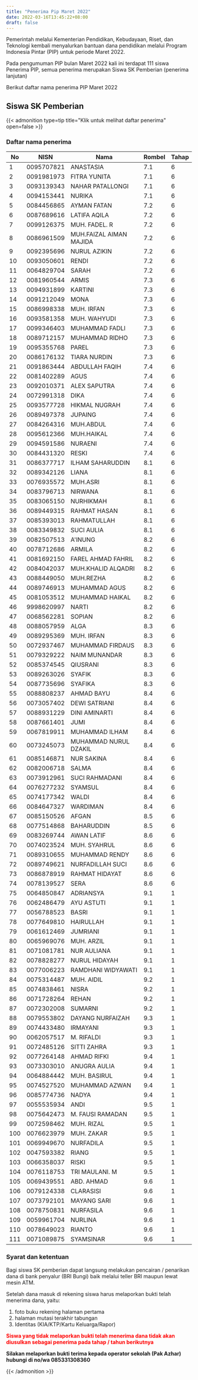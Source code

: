 ```yaml
---
title: "Penerima Pip Maret 2022"
date: 2022-03-16T13:45:22+08:00
draft: false
---
```


Pemerintah melalui Kementerian Pendidikan, Kebudayaan, Riset, dan Teknologi kembali menyalurkan bantuan dana pendidikan melalui Program Indonesia Pintar (PIP) untuk periode Maret 2022.

Pada pengumuman PIP bulan Maret 2022 kali ini terdapat 111 siswa Penerima PIP, semua penerima merupakan Siswa SK Pemberian (penerima lanjutan)

Berikut daftar nama penerima PIP Maret 2022

## Siswa SK Pemberian

{{< admonition type=tip title="Klik untuk melihat daftar penerima" open=false >}}

  ### Daftar nama penerima

| No  | NISN       | Nama                    | Rombel | Tahap |
| --- | ---------- | ----------------------- | ------ | ----- |
| 1   | 0095707821 | ANASTASIA               | 7.1    | 6     |
| 2   | 0091981973 | FITRA YUNITA            | 7.1    | 6     |
| 3   | 0093139343 | NAHAR PATALLONGI        | 7.1    | 6     |
| 4   | 0094153441 | NURIKA                  | 7.1    | 6     |
| 5   | 0084456865 | AYMAN FATAN             | 7.2    | 6     |
| 6   | 0087689616 | LATIFA AQILA            | 7.2    | 6     |
| 7   | 0099126375 | MUH. FADEL. R           | 7.2    | 6     |
| 8   | 0086961509 | MUH.FAIZAL AIMAN MAJIDA | 7.2    | 6     |
| 9   | 0092395696 | NURUL AZIKIN            | 7.2    | 6     |
| 10  | 0093050601 | RENDI                   | 7.2    | 6     |
| 11  | 0064829704 | SARAH                   | 7.2    | 6     |
| 12  | 0081960544 | ARMIS                   | 7.3    | 6     |
| 13  | 0094931899 | KARTINI                 | 7.3    | 6     |
| 14  | 0091212049 | MONA                    | 7.3    | 6     |
| 15  | 0086998338 | MUH. IRFAN              | 7.3    | 6     |
| 16  | 0093581358 | MUH. WAHYUDI            | 7.3    | 6     |
| 17  | 0099346403 | MUHAMMAD FADLI          | 7.3    | 6     |
| 18  | 0089712157 | MUHAMMAD RIDHO          | 7.3    | 6     |
| 19  | 0095355768 | PAREL                   | 7.3    | 6     |
| 20  | 0086176132 | TIARA NURDIN            | 7.3    | 6     |
| 21  | 0091863444 | ABDULLAH FAQIH          | 7.4    | 6     |
| 22  | 0081402289 | AGUS                    | 7.4    | 6     |
| 23  | 0092010371 | ALEX SAPUTRA            | 7.4    | 6     |
| 24  | 0072991318 | DIKA                    | 7.4    | 6     |
| 25  | 0093577728 | HIKMAL NUGRAH           | 7.4    | 6     |
| 26  | 0089497378 | JUPAING                 | 7.4    | 6     |
| 27  | 0084264316 | MUH.ABDUL               | 7.4    | 6     |
| 28  | 0095612366 | MUH.HAIKAL              | 7.4    | 6     |
| 29  | 0094591586 | NURAENI                 | 7.4    | 6     |
| 30  | 0084431320 | RESKI                   | 7.4    | 6     |
| 31  | 0086377717 | ILHAM SAHARUDDIN        | 8.1    | 6     |
| 32  | 0089342126 | LIANA                   | 8.1    | 6     |
| 33  | 0076935572 | MUH.ASRI                | 8.1    | 6     |
| 34  | 0083796713 | NIRWANA                 | 8.1    | 6     |
| 35  | 0083065150 | NURHIKMAH               | 8.1    | 6     |
| 36  | 0089449315 | RAHMAT HASAN            | 8.1    | 6     |
| 37  | 0085393013 | RAHMATULLAH             | 8.1    | 6     |
| 38  | 0083349832 | SUCI AULIA              | 8.1    | 6     |
| 39  | 0082507513 | A'INUNG                 | 8.2    | 6     |
| 40  | 0078712686 | ARMILA                  | 8.2    | 6     |
| 41  | 0081692150 | FAREL AHMAD FAHRIL      | 8.2    | 6     |
| 42  | 0084042037 | MUH.KHALID ALQADRI      | 8.2    | 6     |
| 43  | 0088449050 | MUH.REZHA               | 8.2    | 6     |
| 44  | 0089746913 | MUHAMMAD AGUS           | 8.2    | 6     |
| 45  | 0081053512 | MUHAMMAD HAIKAL         | 8.2    | 6     |
| 46  | 9998620997 | NARTI                   | 8.2    | 6     |
| 47  | 0068562281 | SOPIAN                  | 8.2    | 6     |
| 48  | 0088057959 | ALGA                    | 8.3    | 6     |
| 49  | 0089295369 | MUH. IRFAN              | 8.3    | 6     |
| 50  | 0072937467 | MUHAMMAD FIRDAUS        | 8.3    | 6     |
| 51  | 0079329222 | NAIM MUNANDAR           | 8.3    | 6     |
| 52  | 0085374545 | QIUSRANI                | 8.3    | 6     |
| 53  | 0089263026 | SYAFIK                  | 8.3    | 6     |
| 54  | 0087735696 | SYAFIKA                 | 8.3    | 6     |
| 55  | 0088808237 | AHMAD BAYU              | 8.4    | 6     |
| 56  | 0073057402 | DEWI SATRIANI           | 8.4    | 6     |
| 57  | 0088931229 | DINI AMINARTI           | 8.4    | 6     |
| 58  | 0087661401 | JUMI                    | 8.4    | 6     |
| 59  | 0067819911 | MUHAMMAD ILHAM          | 8.4    | 6     |
| 60  | 0073245073 | MUHAMMAD NURUL DZAKIL   | 8.4    | 6     |
| 61  | 0085146871 | NUR SAKINA              | 8.4    | 6     |
| 62  | 0082006718 | SALMA                   | 8.4    | 6     |
| 63  | 0073912961 | SUCI RAHMADANI          | 8.4    | 6     |
| 64  | 0076277232 | SYAMSUL                 | 8.4    | 6     |
| 65  | 0074177342 | WALDI                   | 8.4    | 6     |
| 66  | 0084647327 | WARDIMAN                | 8.4    | 6     |
| 67  | 0085150526 | AFGAN                   | 8.5    | 6     |
| 68  | 0077514868 | BAHARUDDIN              | 8.5    | 6     |
| 69  | 0083269744 | AWAN LATIF              | 8.6    | 6     |
| 70  | 0074023524 | MUH. SYAHRUL            | 8.6    | 6     |
| 71  | 0089310655 | MUHAMMAD RENDY          | 8.6    | 6     |
| 72  | 0089749621 | NURFADILLAH SUCI        | 8.6    | 6     |
| 73  | 0086878919 | RAHMAT HIDAYAT          | 8.6    | 6     |
| 74  | 0078139527 | SERA                    | 8.6    | 6     |
| 75  | 0064850847 | ADRIANSYA               | 9.1    | 1     |
| 76  | 0062486479 | AYU ASTUTI              | 9.1    | 1     |
| 77  | 0056788523 | BASRI                   | 9.1    | 1     |
| 78  | 0077649810 | HAIRULLAH               | 9.1    | 1     |
| 79  | 0061612469 | JUMRIANI                | 9.1    | 1     |
| 80  | 0065969076 | MUH. ARZIL              | 9.1    | 1     |
| 81  | 0071081781 | NUR AULIANA             | 9.1    | 1     |
| 82  | 0078828277 | NURUL HIDAYAH           | 9.1    | 1     |
| 83  | 0077006223 | RAMDHANI WIDYAWATI      | 9.1    | 1     |
| 84  | 0075314487 | MUH. AIDIL              | 9.2    | 1     |
| 85  | 0074838461 | NISRA                   | 9.2    | 1     |
| 86  | 0071728264 | REHAN                   | 9.2    | 1     |
| 87  | 0072302008 | SUMARNI                 | 9.2    | 1     |
| 88  | 0079553802 | DAYANG NURFAIZAH        | 9.3    | 1     |
| 89  | 0074433480 | IRMAYANI                | 9.3    | 1     |
| 90  | 0062057517 | M. RIFALDI              | 9.3    | 1     |
| 91  | 0072485126 | SITTI ZAHRA             | 9.3    | 1     |
| 92  | 0077264148 | AHMAD RIFKI             | 9.4    | 1     |
| 93  | 0073303010 | ANUGRA AULIA            | 9.4    | 1     |
| 94  | 0064884442 | MUH. BASIRUL            | 9.4    | 1     |
| 95  | 0074527520 | MUHAMMAD AZWAN          | 9.4    | 1     |
| 96  | 0085774736 | NADYA                   | 9.4    | 1     |
| 97  | 0055535934 | ANDI                    | 9.5    | 1     |
| 98  | 0075642473 | M. FAUSI RAMADAN        | 9.5    | 1     |
| 99  | 0072598462 | MUH. RIZAL              | 9.5    | 1     |
| 100 | 0076623979 | MUH. ZAKAR              | 9.5    | 1     |
| 101 | 0069949670 | NURFADILA               | 9.5    | 1     |
| 102 | 0047593382 | RIANG                   | 9.5    | 1     |
| 103 | 0066358037 | RISKI                   | 9.5    | 1     |
| 104 | 0076118753 | TRI MAULANI. M          | 9.5    | 1     |
| 105 | 0069439551 | ABD. AHMAD              | 9.6    | 1     |
| 106 | 0079124338 | CLARASISI               | 9.6    | 1     |
| 107 | 0073792101 | MAYANG SARI             | 9.6    | 1     |
| 108 | 0078750831 | NURFASILA               | 9.6    | 1     |
| 109 | 0059961704 | NURLINA                 | 9.6    | 1     |
| 110 | 0078649023 | RIANTO                  | 9.6    | 1     |
| 111 | 0071089875 | SYAMSINAR               | 9.6    | 1     |

### Syarat dan ketentuan
  Bagi siswa SK pemberian dapat langsung melakukan pencairan / penarikan dana di bank penyalur (BRI Bungi) baik melalui teller BRI maupun lewat mesin ATM.
  
  Setelah dana masuk di rekening siswa harus melaporkan bukti telah menerima dana, yaitu:
  1) foto buku rekening halaman pertama 
  2) halaman mutasi terakhir tabungan 
  3) Identitas (KIA/KTP/Kartu Keluarga/Rapor)
  
  <span style="color:#ff0000"> **Siswa yang tidak melaporkan bukti telah menerima dana tidak akan diusulkan sebagai penerima pada tahap / tahun berikutnya** </span>
  
  **Silakan melaporkan bukti terima kepada operator sekolah (Pak Azhar) hubungi di no/wa 085331308360**

{{< /admonition >}}